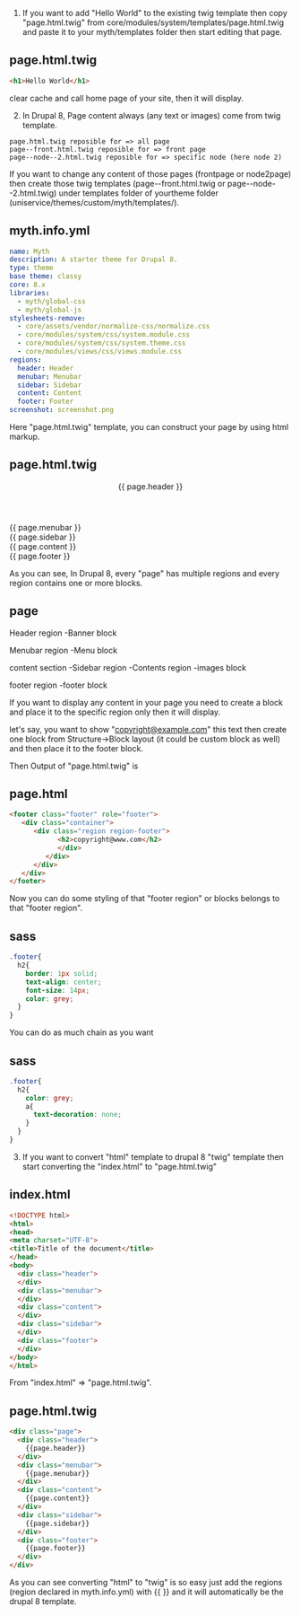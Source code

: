 1. If you want to add "Hello World" to the existing twig template then copy "page.html.twig" from core/modules/system/templates/page.html.twig and paste it to your myth/templates folder then start editing that page.

page.html.twig
---------------
```html
<h1>Hello World</h1>
```

clear cache and call home page of your site, then it will display.

2. In Drupal 8, Page content always (any text or images) come from twig template. 

```
page.html.twig reposible for => all page
page--front.html.twig reposible for => front page
page--node--2.html.twig reposible for => specific node (here node 2)
```

If you want to change any content of those pages (frontpage or node2page) then create those twig templates (page--front.html.twig or page--node--2.html.twig) under templates folder of yourtheme folder (uniservice/themes/custom/myth/templates/).

myth.info.yml
-------------
```yml
name: Myth
description: A starter theme for Drupal 8.
type: theme
base theme: classy
core: 8.x
libraries:
  - myth/global-css
  - myth/global-js
stylesheets-remove:
  - core/assets/vendor/normalize-css/normalize.css
  - core/modules/system/css/system.module.css
  - core/modules/system/css/system.theme.css
  - core/modules/views/css/views.module.css
regions:
  header: Header
  menubar: Menubar
  sidebar: Sidebar
  content: Content
  footer: Footer
screenshot: screenshot.png
```

Here "page.html.twig" template, you can construct your page by using html markup.

page.html.twig
---------------
<div class="page">
   <header class="header" role="header">
      <div class="container">
         {{ page.header }}
      </div>
   </header>
   <nav id="menubar" class="navbar navbar-default" role="navigation">
      <div class="container">
         {{ page.menubar }}
      </div>
   </nav>
   <section id="main" class="main" role="main">
      <div class="container">
         <div class="row">
            <aside class="sidebar col-sm-3">
               {{ page.sidebar }}
            </aside>
            <div class="content col-sm-9">
               {{ page.content }}
            </div>
         </div>
      </div>
   </section>
   <footer class="footer" role="footer">
      <div class="container">
         {{ page.footer }}
      </div>
   </footer>
</div>

As you can see, In Drupal 8, every "page" has multiple regions and every region contains one or more blocks.

page
-----
Header region
  -Banner block

Menubar region
  -Menu block

content section
  -Sidebar region
  -Contents region
  -images block

footer region
  -footer block

If you want to display any content in your page you need to create a block and place it to the specific region only then it will display.

let's say, you want to show "copyright@example.com" this text then create one block from Structure->Block layout (it could be custom block as well) and then place it to the footer block.

Then Output of "page.html.twig" is 

page.html
-------------
```html
<footer class="footer" role="footer">
   <div class="container">
      <div class="region region-footer">
            <h2>copyright@www.com</h2>
            </div>
         </div>
      </div>
   </div>
</footer>
```

Now you can do some styling of that "footer region" or blocks belongs to that "footer region".

sass
-----
```css
.footer{
  h2{
    border: 1px solid;
    text-align: center;
    font-size: 14px;
    color: grey;
  }
}
```

You can do as much chain as you want

sass
-----
```css
.footer{
  h2{
    color: grey;
    a{
      text-decoration: none;
    }
  }
}
```

3. If you want to convert "html" template to drupal 8 "twig" template then start converting the "index.html" to "page.html.twig"

index.html
----------
```html
<!DOCTYPE html>
<html>
<head>
<meta charset="UTF-8">
<title>Title of the document</title>
</head>
<body>
  <div class="header">
  </div>
  <div class="menubar">
  </div>
  <div class="content">
  </div>
  <div class="sidebar">
  </div>
  <div class="footer">
  </div>
</body>
</html>
```

From "index.html" => "page.html.twig".

page.html.twig
---------------
```html
<div class="page">
  <div class="header">
    {{page.header}}
  </div>
  <div class="menubar">
    {{page.menubar}}
  </div>
  <div class="content">
    {{page.content}}
  </div>
  <div class="sidebar">
    {{page.sidebar}}
  </div>
  <div class="footer">
    {{page.footer}}
  </div>
</div>
```

As you can see converting "html" to "twig" is so easy just add the regions (region declared in myth.info.yml) with {{ }} and it will automatically be the drupal 8 template.

